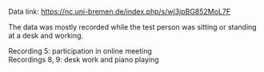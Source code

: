 Data link: https://nc.uni-bremen.de/index.php/s/wj3jpBG852MoL7F

The data was mostly recorded while the test person was sitting or standing at a desk and working.

Recording 5: participation in online meeting <br>
Recordings 8, 9: desk work and piano playing
